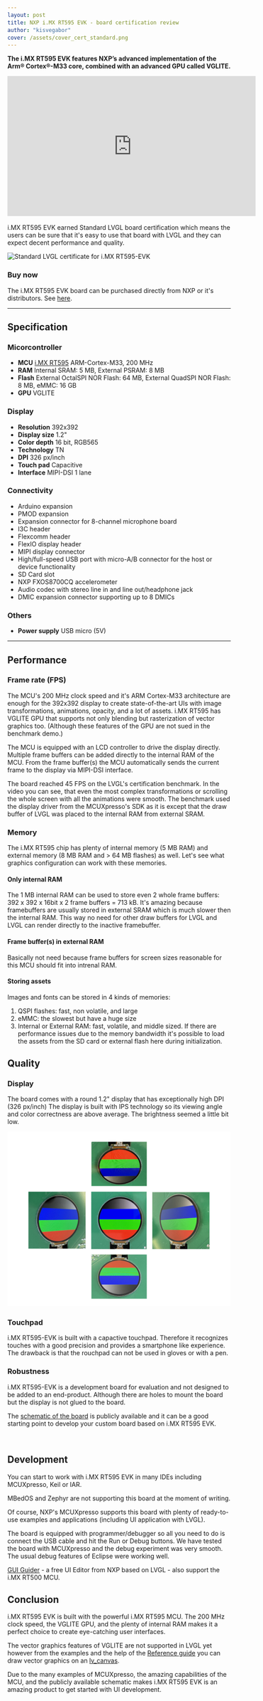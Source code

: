 ```yaml
---
layout: post
title: NXP i.MX RT595 EVK - board certification review
author: "kisvegabor"
cover: /assets/cover_cert_standard.png
---
```


**The i.MX RT595 EVK features NXP’s advanced implementation of the Arm® Cortex®-M33 core, combined with an advanced GPU called VGLITE.**

<iframe width="560" height="315" src="https://www.youtube.com/embed/I2uka3Uzbvo" frameborder="0" allow="accelerometer; autoplay; clipboard-write; encrypted-media; gyroscope; picture-in-picture" allowfullscreen></iframe>

i.MX RT595 EVK earned Standard LVGL board certification which means the users can be sure that it's easy to use that board with LVGL and they can expect decent performance and quality.

<img src="https://lvgl.io/assets/images/cert_standard.png" alt="Standard LVGL certificate for i.MX RT595-EVK">

### Buy now

The i.MX RT595 EVK board can be purchased directly from NXP or it's distributors.
See [here](https://www.nxp.com/design/development-boards/i-mx-evaluation-and-development-boards/i-mx-rt595-evaluation-kit:MIMXRT595-EVK#buy).

<hr/>

## Specification

### Micorcontroller

- **MCU** [i.MX RT595](https://www.nxp.com/products/processors-and-microcontrollers/arm-microcontrollers/i-mx-rt-crossover-mcus/i-mx-rt500-crossover-mcu-with-arm-cortex-m33-dsp-and-gpu-cores:i.MX-RT500) ARM-Cortex-M33, 200 MHz
- **RAM** Internal SRAM: 5 MB, External PSRAM: 8 MB
- **Flash** External OctalSPI NOR Flash: 64 MB, External QuadSPI NOR Flash: 8 MB, eMMC: 16 GB
- **GPU** VGLITE

### Display

- **Resolution** 392x392
- **Display size** 1.2"
- **Color depth** 16 bit, RGB565
- **Technology** TN
- **DPI** 326 px/inch
- **Touch pad** Capacitive
- **Interface** MIPI-DSI 1 lane

### Connectivity
- Arduino expansion
- PMOD expansion
- Expansion connector for 8-channel microphone board
- I3C header
- Flexcomm header
- FlexIO display header
- MIPI display connector
- High/full-speed USB port with micro-A/B connector for the host or device functionality
- SD Card slot
- NXP FXOS8700CQ accelerometer
- Audio codec with stereo line in and line out/headphone jack
- DMIC expansion connector supporting up to 8 DMICs

### Others

- **Power supply** USB micro (5V)

<hr/>

## Performance

### Frame rate (FPS)

The MCU's 200 MHz clock speed and it's ARM Cortex-M33 architecture are enough for the 392x392 display to create state-of-the-art UIs with image transformations, animations, opacity, and a lot of assets.
i.MX RT595 has VGLITE GPU that supports not only blending but rasterization of vector graphics too. (Although these features of the GPU are not sued in the benchmark demo.)

The MCU is equipped with an LCD controller to drive the display directly.
Multiple frame buffers can be added directly to the internal RAM of the MCU. From the frame buffer(s) the MCU automatically sends the current frame to the display via MIPI-DSI interface.

The board reached 45 FPS on the LVGL's certification benchmark. In the video you can see, that even the most complex transformations or scrolling the whole screen with all the animations were smooth.
The benchmark used the display driver from the MCUXpresso's SDK as it is except that the draw buffer of LVGL was placed to the internal RAM from external SRAM. 

### Memory

The i.MX RT595 chip has plenty of internal memory (5 MB RAM) and external memory (8 MB RAM and &gt; 64 MB flashes) as well. Let's see what graphics configuration can work with these memories.

#### Only internal RAM

The 1 MB internal RAM can be used to store even 2 whole frame buffers: 392 x 392 x 16bit x 2 frame buffers = 713 kB.
It's amazing because framebuffers are usually stored in external SRAM which is much slower then the internal RAM. 
This way no need for other draw buffers for LVGL and LVGL can render directly to the inactive framebuffer.

#### Frame buffer(s) in external RAM

Basically not need because frame buffers for screen sizes reasonable for this MCU should fit into intrenal RAM.

#### Storing assets

Images and fonts can be stored in 4 kinds of memories:

1. QSPI flashes: fast, non volatile, and large
3. eMMC: the slowest but have a huge size
4. Internal or External RAM: fast, volatile, and middle sized. If there are performance issues due to the memory bandwidth it's possible to load the assets from the SD card or external flash here during initialization.

## Quality

### Display
The board comes with a round 1.2" display that has exceptionally high DPI (326 px/inch)
The display is built with IPS technology so its viewing angle and color correctness are above average. 
The brightness seemed a little bit low. 

![Viewing angles of the i.MX RT595-EVK board's display](/assets/cert_nxp_imx595_evk/display.jpg)

### Touchpad

i.MX RT595-EVK is built with a capactive touchpad. Therefore it recognizes touches with a good precision and provides a smartphone like experience.
The drawback is that the rouchpad can not be used in gloves or with a pen.

### Robustness

i.MX RT595-EVK is a development board for evaluation and not designed to be added to an end-product. Although there are holes to mount the board but the display is not glued to the board.

The [schematic of the board](https://www.nxp.com/design/development-boards/i-mx-evaluation-and-development-boards/i-mx-rt595-evaluation-kit:MIMXRT595-EVK#t990)
is publicly available and it can be a good starting point to develop your custom board based on i.MX RT595 EVK.

 
## Development

You can start to work with i.MX RT595 EVK in many IDEs including MCUXpresso, Keil or IAR.

MBedOS and Zephyr are not supporting this board at the moment of writing.

Of course, NXP's MCUXpresso supports this board with plenty of ready-to-use examples and applications (including UI application with LVGL).

The board is equipped with programmer/debugger so all you need to do is connect the USB cable and hit the Run or Debug buttons. We have tested the board with MCUXpresso and the debug experiment was very smooth. The usual debug features of Eclipse were working well.

[GUI Guider](https://www.nxp.com/design/software/development-software/gui-guider:GUI-GUIDER) - a free UI Editor from NXP based on LVGL - also support the i.MX RT500 MCU.

## Conclusion

i.MX RT595 EVK is built with the powerful i.MX RT595 MCU. The 200 MHz clock speed, the VGLITE GPU, and the plenty of internal RAM makes it a perfect choice to create eye-catching user interfaces.

The vector graphics features of VGLITE are not supported in LVGL yet however from the examples and the help of the [Reference guide](https://www.nxp.com/webapp/Download?colCode=IMXRTVGLITEAPIRM) you can draw vector graphics on an [lv_canvas](https://docs.lvgl.io/master/widgets/core/canvas.html). 

Due to the many examples of MCUXpresso, the amazing capabilities of the MCU, and the publicly available schematic makes i.MX RT595 EVK is an amazing product to get started with UI development.

